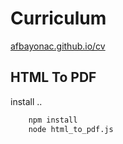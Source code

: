 # Curriculum 

[afbayonac.github.io/cv](https://afbayonac.github.io/cv/)

## HTML To PDF


install ..
``` bash
    npm install
    node html_to_pdf.js
```